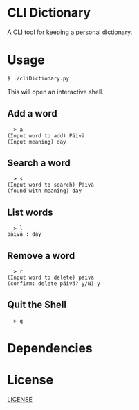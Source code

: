 # CLI Dictionary

A CLI tool for keeping a personal dictionary.

# Usage

```bash
$ ./cliDictionary.py
```

This will open an interactive shell.

## Add a word
```
  > a
(Input word to add) Päivä
(Input meaning) day
```

## Search a word
```
  > s
(Input word to search) Päivä
(found with meaning) day
```

## List words
```
  > l
päivä : day
```

## Remove a word
```
  > r
(Input word to delete) päivä
(confirm: delete päivä? y/N) y
```

## Quit the Shell
```
  > q
```

# Dependencies

# License
[LICENSE](LICENSE)

